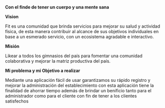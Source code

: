 **Con el finde de tener un cuerpo y una mente sana**


**Vision**

Fit es una comunidad que brinda servicios 
para mejorar su salud y actividad física, 
de esta manera contribuir al alcance de sus objetivos individuales en base a un esmerado servicio, 
con un ecosistema agradable e interactivo.

**Misión**

Likear a todos los gimnasios del país para 
fomentar una comunidad colaborativa y 
mejorar la matriz productiva del país.
 

**Mi problema y mi Objetivo a realizar**

 
Mediante una aplicación fácil de usar  garantizamos 
su rápido registro y mejorar la administración del 
establecimiento con esta aplicación tiene la finalidad 
de ahorrar tiempo además de brindar un benificio tanto 
para el administrador como para el cliente
con fin de tener a los clientes satisfechos 


